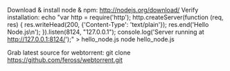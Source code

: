 Download & install node & npm: http://nodejs.org/download/
Verify installation: 
  echo "var http = require('http');
  http.createServer(function (req, res) {
  res.writeHead(200, {'Content-Type': 'text/plain'});
  res.end('Hello Node.js\n');
  }).listen(8124, "127.0.0.1");
  console.log('Server running at http://127.0.0.1:8124/');" > hello_node.js
  node hello_node.js

Grab latest source for webtorrent: git clone https://github.com/feross/webtorrent.git
